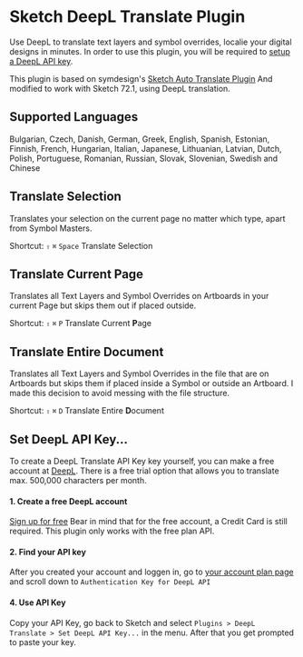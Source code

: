 # Sketch DeepL Translate Plugin

Use DeepL to translate text layers and symbol overrides, localie your digital designs in minutes.
In order to use this plugin, you will be required to <a href="#set-deepL-api-key">setup a DeepL API key</a>.

This plugin is based on symdesign's [Sketch Auto Translate Plugin](https://github.com/symdesign/sketch-auto-translate)
And modified to work with Sketch 72.1, using DeepL translation.




## Supported Languages 
Bulgarian, Czech, Danish, German, Greek, English, Spanish, Estonian, Finnish, French, Hungarian, Italian, Japanese, Lithuanian, Latvian, Dutch, Polish, Portuguese, Romanian, Russian, Slovak, Slovenian, Swedish and Chinese


## Translate Selection
Translates your selection on the current page no matter which type, apart from Symbol Masters.

Shortcut: `⇧` `⌘` `Space` Translate Selection


## Translate Current Page
Translates all Text Layers and Symbol Overrides on Artboards in your current Page but skips them out if placed outside.

Shortcut: `⇧` `⌘` `P` Translate Current **P**age


## Translate Entire Document
Translates all Text Layers and Symbol Overrides in the file that are on Artboards but skips them if placed inside a Symbol or outside an Artboard. I made this decision to avoid messing with the file structure.

Shortcut: `⇧` `⌘` `D` Translate Entire **D**ocument



## Set DeepL API Key...

To create a DeepL Translate API Key key yourself, you can make a free account at [DeepL](https://www.deepl.com/pro#developer). 
There is a free trial option that allows you to translate max. 500,000 characters per month. 


#### 1. Create a free DeepL account
[Sign up for free](https://www.deepl.com/pro-checkout/account?productId=1200&yearly=false) Bear in mind that for the free account, a Credit Card is still required.
This plugin only works with the free plan API.

#### 2. Find your API key
After you created your account and loggen in, go to [your account plan page](https://www.deepl.com/pro-account/plan) and scroll down to `Authentication Key for DeepL API`

#### 4. Use API Key
Copy your API Key, go back to Sketch and select `Plugins > DeepL Translate > Set DeepL API Key...` in the menu. After that you get prompted to paste your key.
